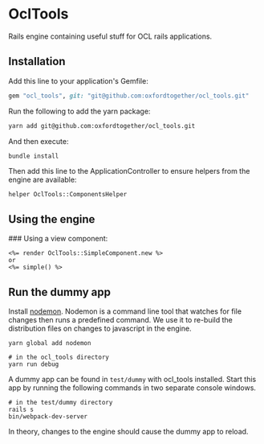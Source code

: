 # OclTools
Rails engine containing useful stuff for OCL rails applications.

## Installation
Add this line to your application's Gemfile:

```ruby
gem "ocl_tools", git: "git@github.com:oxfordtogether/ocl_tools.git"
```

Run the following to add the yarn package:
```bash
yarn add git@github.com:oxfordtogether/ocl_tools.git
```

And then execute:
```bash
bundle install
```

Then add this line to the ApplicationController to ensure helpers from the engine are available:
```
helper OclTools::ComponentsHelper
```

## Using the engine

### Using a view component:
```
<%= render OclTools::SimpleComponent.new %>
or
<%= simple() %>
```

## Run the dummy app

Install [nodemon](https://www.npmjs.com/package/nodemon). Nodemon is a command line tool that watches for file changes then runs a predefined command. We use it to re-build the distribution files on changes to javascript in the engine.
```
yarn global add nodemon
```

```
# in the ocl_tools directory
yarn run debug
```

A dummy app can be found in `test/dummy` with ocl_tools installed. Start this app by running the following commands in two separate console windows.
```
# in the test/dummy directory
rails s
bin/webpack-dev-server
```

In theory, changes to the engine should cause the dummy app to reload.
